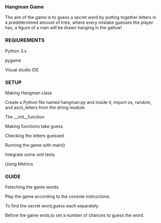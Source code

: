 ### Hangman Game
The aim of the game is to guess a secret word by putting together letters in a predetermined amount of tries, where every mistake guesses the player has, a figure of a man will be drawn hanging in the gallow!

### REQIUREMENTS
Python 3.x

pygame

Visual studio IDE

### SETUP
Making Hangman class 

Create a Python file named hangman.py and inside it, import os, random, and ascii_letters from the string module. 

The __init__function 

Making functions take guess

Checking the letters guessed

Running the game with main()

Integrate some unit tests 

Using Metrics

### GUIDE
Feteching the game words.


Play the game according to the console instructions. 


To find the secret word,guess each separately.


Before the game ends,to set a number of chances to guess the word.
